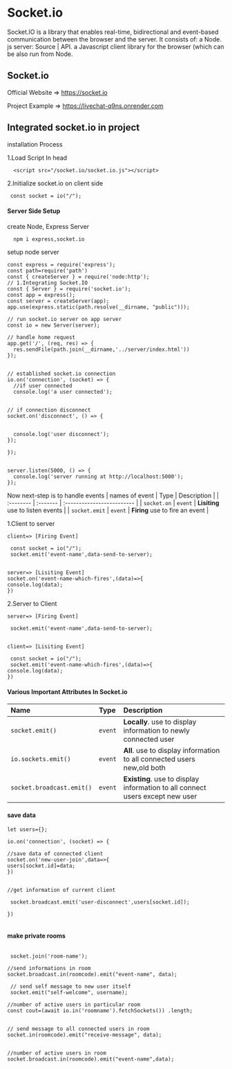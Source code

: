 
# Socket.io

Socket.IO is a library that enables real-time, bidirectional and event-based communication between the browser and the server. It consists of: a Node. js server: Source | API. a Javascript client library for the browser (which can be also run from Node.


## Socket.io

Official Website =>
https://socket.io

Project Example => https://livechat-q9ns.onrender.com

## Integrated socket.io in project
installation Process

1.Load Script In head
```http
  <script src="/socket.io/socket.io.js"></script>
```
2.Initialize socket.io on client side
```http
 const socket = io("/");
```
#### Server Side Setup
create Node, Express Server
```http
  npm i express,socket.io
```
setup node server
```http
const express = require('express');
const path=require('path')
const { createServer } = require('node:http');
// 1.Integrating Socket.IO
const { Server } = require('socket.io');
const app = express();
const server = createServer(app);
app.use(express.static(path.resolve(__dirname, "public")));

// run socket.io server on app server
const io = new Server(server);

// handle home request
app.get('/', (req, res) => {
  res.sendFile(path.join(__dirname,'../server/index.html'))
});


// established socket.io connection 
io.on('connection', (socket) => {
  //if user connected 
  console.log('a user connected');


// if connection disconnect
socket.on('disconnect', () => {
  

  console.log('user disconnect');
});
  
});


server.listen(5000, () => {
  console.log('server running at http://localhost:5000');
});
```
Now next-step is to handle events
| names of event | Type     | Description                |
| :-------- | :------- | :------------------------- |
| `socket.on` | `event` | **Lisiting** use to listen events |
| `socket.emit` | `event` | **Firing** use to fire an event |

1.Client to server
```http
client=> [Firing Event]

 const socket = io("/");
 socket.emit('event-name',data-send-to-server);


server=> [Lisiting Event]
socket.on('event-name-which-fires',(data)=>{
console.log(data);
})

```
2.Server to Client

```http
server=> [Firing Event]

 socket.emit('event-name',data-send-to-server);


client=> [Lisiting Event]

 const socket = io("/");
 socket.emit('event-name-which-fires',(data)=>{
console.log(data);
})
```
#### Various Important Attributes In Socket.io


| Name | Type     | Description                       |
| :-------- | :------- | :-------------------------------- |
| `socket.emit()`      | `event` | **Locally**. use to display information to newly connected user |
| `io.sockets.emit()`      | `event` | **All**. use to display information to all connected users new,old both|
| `socket.broadcast.emit()`      | `event` | **Existing**. use to display information to all connect users except new user|

#### save data

```http
let users={};

io.on('connection', (socket) => {

//save data of connected client
socket.on('new-user-join',data=>{
users[socket.id]=data;
})


//get information of current client

 socket.broadcast.emit('user-disconnect',users[socket.id]);

})


```


#### make private rooms


```http

 socket.join('room-name');

//send informations in room
socket.broadcast.in(roomcode).emit("event-name", data);

 // send self message to new user itself
 socket.emit("self-welcome", username);

//number of active users in particular room 
const cout=(await io.in('roomname').fetchSockets()) .length;


// send message to all connected users in room
socket.in(roomcode).emit("receive-message", data);


//number of active users in room
socket.broadcast.in(roomcode).emit("event-name",data);
```
